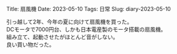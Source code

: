 Title: 扇風機
Date: 2023-05-10
Tags: 日常
Slug: diary-2023-05-10

引っ越して2年、今年の夏に向けて扇風機を買った。  
DCモータで7000円台、しかも日本電産製のモータ搭載の扇風機。  
組み立て、起動させたがほとんど音がしない。  
良い買い物だった。
